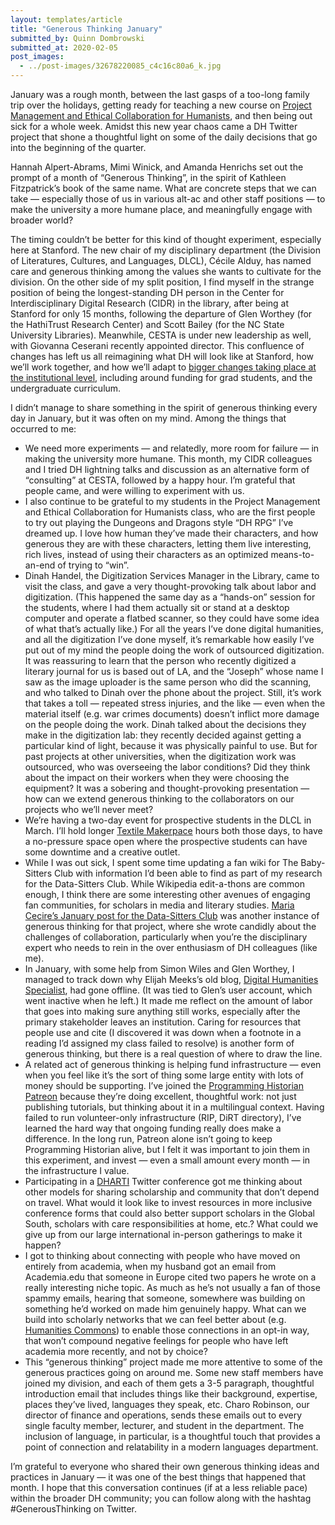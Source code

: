 ```yaml
---
layout: templates/article
title: "Generous Thinking January"
submitted_by: Quinn Dombrowski
submitted_at: 2020-02-05
post_images:
  - ../post-images/32678220085_c4c16c80a6_k.jpg
---
```


January was a rough month, between the last gasps of a too-long family trip over the holidays, getting ready for teaching a new course on [Project Management and Ethical Collaboration for Humanists](https://github.com/quinnanya/dlcl205), and then being out sick for a whole week. Amidst this new year chaos came a DH Twitter project that shone a thoughtful light on some of the daily decisions that go into the beginning of the quarter.


Hannah Alpert-Abrams, Mimi Winick, and Amanda Henrichs set out the prompt of a month of “Generous Thinking”, in the spirit of Kathleen Fitzpatrick’s book of the same name. What are concrete steps that we can take — especially those of us in various alt-ac and other staff positions — to make the university a more humane place, and meaningfully engage with broader world?


The timing couldn’t be better for this kind of thought experiment, especially here at Stanford. The new chair of my disciplinary department (the Division of Literatures, Cultures, and Languages, DLCL), Cécile Alduy, has named care and generous thinking among the values she wants to cultivate for the division. On the other side of my split position, I find myself in the strange position of being the longest-standing DH person in the Center for Interdisciplinary Digital Research (CIDR) in the library, after being at Stanford for only 15 months, following the departure of Glen Worthey (for the HathiTrust Research Center) and Scott Bailey (for the NC State University Libraries). Meanwhile, CESTA is under new leadership as well, with Giovanna Ceserani recently appointed director. This confluence of changes has left us all reimagining what DH will look like at Stanford, how we’ll work together, and how we’ll adapt to [bigger changes taking place at the institutional level](https://ourvision.stanford.edu/), including around funding for grad students, and the undergraduate curriculum.


I didn’t manage to share something in the spirit of generous thinking every day in January, but it was often on my mind. Among the things that occurred to me:


* We need more experiments — and relatedly, more room for failure — in making the university more humane. This month, my CIDR colleagues and I tried DH lightning talks and discussion as an alternative form of “consulting” at CESTA, followed by a happy hour. I’m grateful that people came, and were willing to experiment with us.
* I also continue to be grateful to my students in the Project Management and Ethical Collaboration for Humanists class, who are the first people to try out playing the Dungeons and Dragons style “DH RPG” I’ve dreamed up. I love how human they’ve made their characters, and how generous they are with these characters, letting them live interesting, rich lives, instead of using their characters as an optimized means-to-an-end of trying to “win”.
* Dinah Handel, the Digitization Services Manager in the Library, came to visit the class, and gave a very thought-provoking talk about labor and digitization. (This happened the same day as a “hands-on” session for the students, where I had them actually sit or stand at a desktop computer and operate a flatbed scanner, so they could have some idea of what that’s actually like.) For all the years I’ve done digital humanities, and all the digitization I’ve done myself, it’s remarkable how easily I’ve put out of my mind the people doing the work of outsourced digitization. It was reassuring to learn that the person who recently digitized a literary journal for us is based out of LA, and the “Joseph” whose name I saw as the image uploader is the same person who did the scanning, and who talked to Dinah over the phone about the project. Still, it’s work that takes a toll — repeated stress injuries, and the like — even when the material itself (e.g. war crimes documents) doesn’t inflict more damage on the people doing the work. Dinah talked about the decisions they make in the digitization lab: they recently decided against getting a particular kind of light, because it was physically painful to use. But for past projects at other universities, when the digitization work was outsourced, who was overseeing the labor conditions? Did they think about the impact on their workers when they were choosing the equipment? It was a sobering and thought-provoking presentation — how can we extend generous thinking to the collaborators on our projects who we’ll never meet?
* We’re having a two-day event for prospective students in the DLCL in March. I’ll hold longer [Textile Makerpace](https://textilemakerspace.sites.stanford.edu/) hours both those days, to have a no-pressure space open where the prospective students can have some downtime and a creative outlet.
* While I was out sick, I spent some time updating a fan wiki for The Baby-Sitters Club with information I’d been able to find as part of my research for the Data-Sitters Club. While Wikipedia edit-a-thons are common enough, I think there are some interesting other avenues of engaging fan communities, for scholars in media and literary studies. [Maria Cecire’s January post for the Data-Sitters Club](https://datasittersclub.github.io/site/dsc3) was another instance of generous thinking for that project, where she wrote candidly about the challenges of collaboration, particularly when you’re the disciplinary expert who needs to rein in the over enthusiasm of DH colleagues (like me).
* In January, with some help from Simon Wiles and Glen Worthey, I managed to track down why Elijah Meeks’s old blog, [Digital Humanities Specialist](http://dhs.stanford.edu/), had gone offline. (It was tied to Glen’s user account, which went inactive when he left.) It made me reflect on the amount of labor that goes into making sure anything still works, especially after the primary stakeholder leaves an institution. Caring for resources that people use and cite (I discovered it was down when a footnote in a reading I’d assigned my class failed to resolve) is another form of generous thinking, but there is a real question of where to draw the line.
* A related act of generous thinking is helping fund infrastructure — even when you feel like it’s the sort of thing some large entity with lots of money should be supporting. I’ve joined the [Programming Historian Patreon](https://www.patreon.com/theprogramminghistorian) because they’re doing excellent, thoughtful work: not just publishing tutorials, but thinking about it in a multilingual context. Having failed to run volunteer-only infrastructure (RIP, DiRT directory), I’ve learned the hard way that ongoing funding really does make a difference. In the long run, Patreon alone isn’t going to keep Programming Historian alive, but I felt it was important to join them in this experiment, and invest — even a small amount every month — in the infrastructure I value.
* Participating in a [DHARTI](https://dhaindia.wordpress.com/) Twitter conference got me thinking about other models for sharing scholarship and community that don’t depend on travel. What would it look like to invest resources in more inclusive conference forms that could also better support scholars in the Global South, scholars with care responsibilities at home, etc.? What could we give up from our large international in-person gatherings to make it happen?
* I got to thinking about connecting with people who have moved on entirely from academia, when my husband got an email from Academia.edu that someone in Europe cited two papers he wrote on a really interesting niche topic. As much as he’s not usually a fan of those spammy emails, hearing that someone, somewhere was building on something he’d worked on made him genuinely happy. What can we build into scholarly networks that we can feel better about (e.g. [Humanities Commons](https://hcommons.org/)) to enable those connections in an opt-in way, that won’t compound negative feelings for people who have left academia more recently, and not by choice?
* This “generous thinking” project made me more attentive to some of the generous practices going on around me. Some new staff members have joined my division, and each of them gets a 3-5 paragraph, thoughtful introduction email that includes things like their background, expertise, places they’ve lived, languages they speak, etc. Charo Robinson, our director of finance and operations, sends these emails out to every single faculty member, lecturer, and student in the department. The inclusion of language, in particular, is a thoughtful touch that provides a point of connection and relatability in a modern languages department.

I’m grateful to everyone who shared their own generous thinking ideas and practices in January — it was one of the best things that happened that month. I hope that this conversation continues (if at a less reliable pace) within the broader DH community; you can follow along with the hashtag #GenerousThinking on Twitter.


